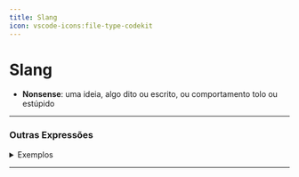 ```yaml
---
title: Slang
icon: vscode-icons:file-type-codekit
---
```


# Slang

- **Nonsense**: uma ideia, algo dito ou escrito, ou comportamento tolo ou estúpido

---

### Outras Expressões
<details>
  <summary>Exemplos</summary>

- "Bacana" ou "legal" = "cool" :br
- "Bagunça" ou "confusão" = "mess" :br
- "Bater um papo" ou "conversar" = "chat" :br
- "Bola fora" ou "erro" = "error" :br
- "Cara" ou "amigo" = "dude" :br
- "Chato" ou "entediante" = "boring" :br
- "Com certeza" ou "claro" = "definitely" :br
- "Dar um tempo" ou "dar um break" = "take a break" :br
- "De graça" ou "gratuito" = "for free" :br
- "Descolado" ou "moderno" = "hip" :br
- "Desentendido" ou "mal-entendido" = "misunderstood" :br
- "Desesperado" ou "ansioso" = "desperate" :br
- "Doido" ou "louco" = "crazy" :br
- "Estou ligado" ou "entendi" = "got it" :br
- "Fazer sucesso" ou "ser popular" = "be popular" :br
- "Gatinho" ou "fofo" = "cute" :br
- "Ligado" ou "esperto" = "smart" :br
- "Maluco" ou "louco" = "crazy" :br
- "Mandar ver" ou "dar o melhor de si" = "give it your best shot" :br
- "Marrom" ou "zangado" = "mad" :br
- "Não dá pra acreditar" ou "incrível" = "unbelievable" :br
- "Não tem graça" ou "sem graça" = "not funny" :br
- "Nem pensar" ou "nunca" = "no way" :br
- "Pau" ou "brigar" = "fight" :br
- "Pela metade" ou "meio" = "halfway" :br
- "Pé-frio" ou "azarado" = "unlucky" :br
- "Puxar o saco" ou "lamber o chão" = "suck up" :br
- "Que droga" ou "que pena" = "darn" :br
- "Ralar" ou "trabalhar duro" = "work hard" :br
- "Sorte" ou "felicidade" = "luck" :br
</details>

---